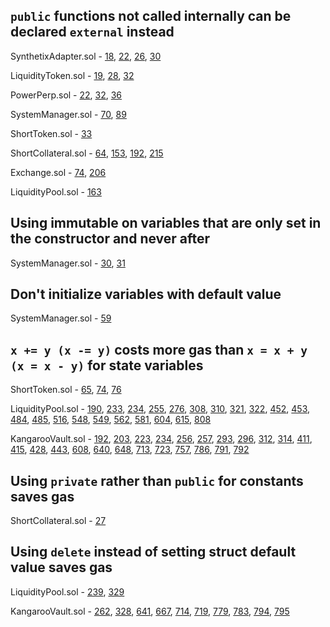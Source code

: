 ## `public` functions not called internally can be declared `external` instead
SynthetixAdapter.sol - [18](https://github.com/code-423n4/2023-03-polynomial/blob/main/src/SynthetixAdapter.sol#L18), [22](https://github.com/code-423n4/2023-03-polynomial/blob/main/src/SynthetixAdapter.sol#L22), [26](https://github.com/code-423n4/2023-03-polynomial/blob/main/src/SynthetixAdapter.sol#L26), [30](https://github.com/code-423n4/2023-03-polynomial/blob/main/src/SynthetixAdapter.sol#L30)

LiquidityToken.sol - [19](https://github.com/code-423n4/2023-03-polynomial/blob/main/src/LiquidityToken.sol#L19), [28](https://github.com/code-423n4/2023-03-polynomial/blob/main/src/LiquidityToken.sol#L28), [32](https://github.com/code-423n4/2023-03-polynomial/blob/main/src/LiquidityToken.sol#L32)

PowerPerp.sol - [22](https://github.com/code-423n4/2023-03-polynomial/blob/main/src/PowerPerp.sol#L22), [32](https://github.com/code-423n4/2023-03-polynomial/blob/main/src/PowerPerp.sol#L32), [36](https://github.com/code-423n4/2023-03-polynomial/blob/main/src/PowerPerp.sol#L36)

SystemManager.sol - [70](https://github.com/code-423n4/2023-03-polynomial/blob/main/src/SystemManager.sol#L70), [89](https://github.com/code-423n4/2023-03-polynomial/blob/main/src/SystemManager.sol#L89)

ShortToken.sol - [33](https://github.com/code-423n4/2023-03-polynomial/blob/main/src/ShortToken.sol#L33)

ShortCollateral.sol - [64](https://github.com/code-423n4/2023-03-polynomial/blob/main/src/ShortCollateral.sol#L64), [153](https://github.com/code-423n4/2023-03-polynomial/blob/main/src/ShortCollateral.sol#L153-L154), [192](https://github.com/code-423n4/2023-03-polynomial/blob/main/src/ShortCollateral.sol#L192), [215](https://github.com/code-423n4/2023-03-polynomial/blob/main/src/ShortCollateral.sol#L215)

Exchange.sol - [74](https://github.com/code-423n4/2023-03-polynomial/blob/main/src/Exchange.sol#L74), [206](https://github.com/code-423n4/2023-03-polynomial/blob/main/src/Exchange.sol#L206)

LiquidityPool.sol - [163](https://github.com/code-423n4/2023-03-polynomial/blob/main/src/LiquidityPool.sol#L163)

## Using immutable on variables that are only set in the constructor and never after
SystemManager.sol - [30](https://github.com/code-423n4/2023-03-polynomial/blob/main/src/SystemManager.sol#L30), [31](https://github.com/code-423n4/2023-03-polynomial/blob/main/src/SystemManager.sol#L31)

## Don't initialize variables with default value
SystemManager.sol - [59](https://github.com/code-423n4/2023-03-polynomial/blob/main/src/SystemManager.sol#L59)

## `x += y (x -= y)` costs more gas than `x = x + y (x = x - y)` for state variables
ShortToken.sol - [65](https://github.com/code-423n4/2023-03-polynomial/blob/main/src/ShortToken.sol#L65), [74](https://github.com/code-423n4/2023-03-polynomial/blob/main/src/ShortToken.sol#L74), [76](https://github.com/code-423n4/2023-03-polynomial/blob/main/src/ShortToken.sol#L76)

LiquidityPool.sol - [190](https://github.com/code-423n4/2023-03-polynomial/blob/main/src/LiquidityPool.sol#L190), [233](https://github.com/code-423n4/2023-03-polynomial/blob/main/src/LiquidityPool.sol#L233), [234](https://github.com/code-423n4/2023-03-polynomial/blob/main/src/LiquidityPool.sol#L234), [255](https://github.com/code-423n4/2023-03-polynomial/blob/main/src/LiquidityPool.sol#L255), [276](https://github.com/code-423n4/2023-03-polynomial/blob/main/src/LiquidityPool.sol#L276), [308](https://github.com/code-423n4/2023-03-polynomial/blob/main/src/LiquidityPool.sol#L308), [310](https://github.com/code-423n4/2023-03-polynomial/blob/main/src/LiquidityPool.sol#L310), [321](https://github.com/code-423n4/2023-03-polynomial/blob/main/src/LiquidityPool.sol#L321), [322](https://github.com/code-423n4/2023-03-polynomial/blob/main/src/LiquidityPool.sol#L322), [452](https://github.com/code-423n4/2023-03-polynomial/blob/main/src/LiquidityPool.sol#L452), [453](https://github.com/code-423n4/2023-03-polynomial/blob/main/src/LiquidityPool.sol#L453), [484](https://github.com/code-423n4/2023-03-polynomial/blob/main/src/LiquidityPool.sol#L484), [485](https://github.com/code-423n4/2023-03-polynomial/blob/main/src/LiquidityPool.sol#L485), [516](https://github.com/code-423n4/2023-03-polynomial/blob/main/src/LiquidityPool.sol#L516), [548](https://github.com/code-423n4/2023-03-polynomial/blob/main/src/LiquidityPool.sol#L548), [549](https://github.com/code-423n4/2023-03-polynomial/blob/main/src/LiquidityPool.sol#L549), [562](https://github.com/code-423n4/2023-03-polynomial/blob/main/src/LiquidityPool.sol#L562), [581](https://github.com/code-423n4/2023-03-polynomial/blob/main/src/LiquidityPool.sol#L581), [604](https://github.com/code-423n4/2023-03-polynomial/blob/main/src/LiquidityPool.sol#L604), [615](https://github.com/code-423n4/2023-03-polynomial/blob/main/src/LiquidityPool.sol#L615), [808](https://github.com/code-423n4/2023-03-polynomial/blob/main/src/LiquidityPool.sol#L808)

KangarooVault.sol - [192](https://github.com/code-423n4/2023-03-polynomial/blob/main/src/KangarooVault.sol#L192), [203](https://github.com/code-423n4/2023-03-polynomial/blob/main/src/KangarooVault.sol#L203), [223](https://github.com/code-423n4/2023-03-polynomial/blob/main/src/KangarooVault.sol#L223), [234](https://github.com/code-423n4/2023-03-polynomial/blob/main/src/KangarooVault.sol#L234), [256](https://github.com/code-423n4/2023-03-polynomial/blob/main/src/KangarooVault.sol#L256), [257](https://github.com/code-423n4/2023-03-polynomial/blob/main/src/KangarooVault.sol#L257), [293](https://github.com/code-423n4/2023-03-polynomial/blob/main/src/KangarooVault.sol#L293), [296](https://github.com/code-423n4/2023-03-polynomial/blob/main/src/KangarooVault.sol#L296), [312](https://github.com/code-423n4/2023-03-polynomial/blob/main/src/KangarooVault.sol#L312), [314](https://github.com/code-423n4/2023-03-polynomial/blob/main/src/KangarooVault.sol#L314), [411](https://github.com/code-423n4/2023-03-polynomial/blob/main/src/KangarooVault.sol#L411), [415](https://github.com/code-423n4/2023-03-polynomial/blob/main/src/KangarooVault.sol#L415), [428](https://github.com/code-423n4/2023-03-polynomial/blob/main/src/KangarooVault.sol#L428), [443](https://github.com/code-423n4/2023-03-polynomial/blob/main/src/KangarooVault.sol#L443), [608](https://github.com/code-423n4/2023-03-polynomial/blob/main/src/KangarooVault.sol#L608), [640](https://github.com/code-423n4/2023-03-polynomial/blob/main/src/KangarooVault.sol#L640), [648](https://github.com/code-423n4/2023-03-polynomial/blob/main/src/KangarooVault.sol#L648), [713](https://github.com/code-423n4/2023-03-polynomial/blob/main/src/KangarooVault.sol#L713), [723](https://github.com/code-423n4/2023-03-polynomial/blob/main/src/KangarooVault.sol#L723), [757](https://github.com/code-423n4/2023-03-polynomial/blob/main/src/KangarooVault.sol#L757), [786](https://github.com/code-423n4/2023-03-polynomial/blob/main/src/KangarooVault.sol#L786), [791](https://github.com/code-423n4/2023-03-polynomial/blob/main/src/KangarooVault.sol#L791), [792](https://github.com/code-423n4/2023-03-polynomial/blob/main/src/KangarooVault.sol#L792)

## Using `private` rather than `public` for constants saves gas
ShortCollateral.sol - [27](https://github.com/code-423n4/2023-03-polynomial/blob/main/src/ShortCollateral.sol#L27)

## Using `delete` instead of setting struct default value saves gas
LiquidityPool.sol - [239](https://github.com/code-423n4/2023-03-polynomial/blob/main/src/LiquidityPool.sol#L239), [329](https://github.com/code-423n4/2023-03-polynomial/blob/main/src/LiquidityPool.sol#L329)

KangarooVault.sol - [262](https://github.com/code-423n4/2023-03-polynomial/blob/main/src/KangarooVault.sol#L262), [328](https://github.com/code-423n4/2023-03-polynomial/blob/main/src/KangarooVault.sol#L328), [641](https://github.com/code-423n4/2023-03-polynomial/blob/main/src/KangarooVault.sol#L641), [667](https://github.com/code-423n4/2023-03-polynomial/blob/main/src/KangarooVault.sol#L667), [714](https://github.com/code-423n4/2023-03-polynomial/blob/main/src/KangarooVault.sol#L714), [719](https://github.com/code-423n4/2023-03-polynomial/blob/main/src/KangarooVault.sol#L719), [779](https://github.com/code-423n4/2023-03-polynomial/blob/main/src/KangarooVault.sol#L779), [783](https://github.com/code-423n4/2023-03-polynomial/blob/main/src/KangarooVault.sol#L783), [794](https://github.com/code-423n4/2023-03-polynomial/blob/main/src/KangarooVault.sol#L794), [795](https://github.com/code-423n4/2023-03-polynomial/blob/main/src/KangarooVault.sol#L795)